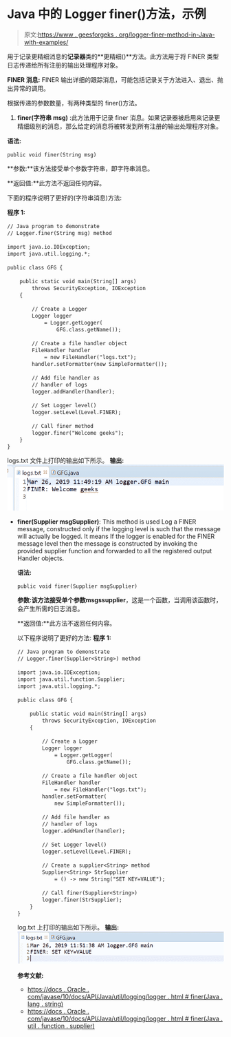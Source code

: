 # Java 中的 Logger finer()方法，示例

> 原文:[https://www . geesforgeks . org/logger-finer-method-in-Java-with-examples/](https://www.geeksforgeeks.org/logger-finer-method-in-java-with-examples/)

用于记录更精细消息的**记录器**类的**更精细()**方法。此方法用于将 FINER 类型日志传递给所有注册的输出处理程序对象。

**FINER 消息:** FINER 输出详细的跟踪消息，可能包括记录关于方法进入、退出、抛出异常的调用。

根据传递的参数数量，有两种类型的 finer()方法。

1.  **finer(字符串 msg)** :此方法用于记录 finer 消息。如果记录器被启用来记录更精细级别的消息，那么给定的消息将被转发到所有注册的输出处理程序对象。

**语法:**

```
public void finer(String msg)

```

**参数:**该方法接受单个参数字符串，即字符串消息。

**返回值:**此方法不返回任何内容。

下面的程序说明了更好的(字符串消息)方法:

**程序 1:**

```
// Java program to demonstrate
// Logger.finer(String msg) method

import java.io.IOException;
import java.util.logging.*;

public class GFG {

    public static void main(String[] args)
        throws SecurityException, IOException
    {

        // Create a Logger
        Logger logger
            = Logger.getLogger(
                GFG.class.getName());

        // Create a file handler object
        FileHandler handler
            = new FileHandler("logs.txt");
        handler.setFormatter(new SimpleFormatter());

        // Add file handler as
        // handler of logs
        logger.addHandler(handler);

        // Set Logger level()
        logger.setLevel(Level.FINER);

        // Call finer method
        logger.finer("Welcome geeks");
    }
}
```

logs.txt 文件上打印的输出如下所示。
**输出:**
![](img/f142514e1cea476fca9469f42a25561f.png)

*   **finer(Supplier msgSupplier)**: This method is used Log a FINER message, constructed only if the logging level is such that the message will actually be logged. It means If the logger is enabled for the FINER message level then the message is constructed by invoking the provided supplier function and forwarded to all the registered output Handler objects.

    **语法:**

    ```
    public void finer(Supplier msgSupplier)

    ```

    **参数:**该方法接受单个参数**msgssupplier**，这是一个函数，当调用该函数时，会产生所需的日志消息。

    **返回值:**此方法不返回任何内容。

    以下程序说明了更好的方法:
    **程序 1:**

    ```
    // Java program to demonstrate
    // Logger.finer(Supplier<String>) method

    import java.io.IOException;
    import java.util.function.Supplier;
    import java.util.logging.*;

    public class GFG {

        public static void main(String[] args)
            throws SecurityException, IOException
        {

            // Create a Logger
            Logger logger
                = Logger.getLogger(
                    GFG.class.getName());

            // Create a file handler object
            FileHandler handler
                = new FileHandler("logs.txt");
            handler.setFormatter(
                new SimpleFormatter());

            // Add file handler as
            // handler of logs
            logger.addHandler(handler);

            // Set Logger level()
            logger.setLevel(Level.FINER);

            // Create a supplier<String> method
            Supplier<String> StrSupplier
                = () -> new String("SET KEY=VALUE");

            // Call finer(Supplier<String>)
            logger.finer(StrSupplier);
        }
    }
    ```

    log.txt 上打印的输出如下所示。
    **输出:**
    ![](img/c67d17d66d9c15ef9fa0c2e2edda32f1.png)

    **参考文献:**

    *   [https://docs . Oracle . com/javase/10/docs/API/Java/util/logging/logger . html # finer(Java . lang . string)](https://docs.oracle.com/javase/10/docs/api/java/util/logging/Logger.html#finer(java.lang.String))
    *   [https://docs . Oracle . com/javase/10/docs/API/Java/util/logging/logger . html # finer(Java . util . function . supplier)](https://docs.oracle.com/javase/10/docs/api/java/util/logging/Logger.html#finer(java.util.function.Supplier))